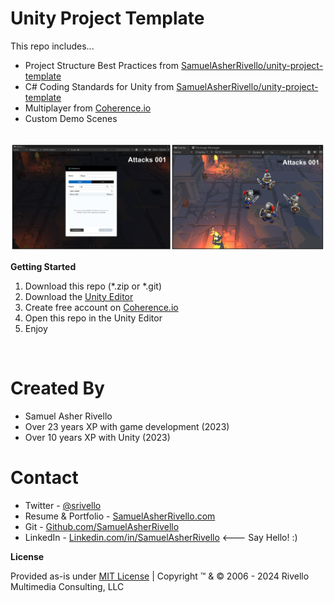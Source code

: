
# Unity Project Template

This repo includes...
* Project Structure Best Practices from [SamuelAsherRivello/unity-project-template](https://github.com/SamuelAsherRivello/unity-project-template)
* C# Coding Standards for Unity from [SamuelAsherRivello/unity-project-template](https://github.com/SamuelAsherRivello/unity-project-template)
* Multiplayer from [Coherence.io](https://docs.coherence.io/get-started/install-coherence)
* Custom Demo Scenes

<BR>

<img width="600" src="./Unity/Assets/Documentation/Images/Screenshot2.png" alt="Best Practices">

<BR>

**Getting Started**
1. Download this repo (*.zip or *.git)
1. Download the [Unity Editor](https://store.unity.com/#plans-individual)
1. Create free account on [Coherence.io](https://docs.coherence.io/get-started/install-coherence)
1. Open this repo in the Unity Editor
1. Enjoy

<BR>

Created By
=============

- Samuel Asher Rivello 
- Over 23 years XP with game development (2023)
- Over 10 years XP with Unity (2023)

Contact
=============

- Twitter - <a href="https://twitter.com/srivello/">@srivello</a>
- Resume & Portfolio - <a href="http://www.SamuelAsherRivello.com">SamuelAsherRivello.com</a>
- Git - <a href="https://github.com/SamuelAsherRivello/">Github.com/SamuelAsherRivello</a>
- LinkedIn - <a href="https://Linkedin.com/in/SamuelAsherRivello">Linkedin.com/in/SamuelAsherRivello</a> <--- Say Hello! :)


**License**

Provided as-is under <a href="./LICENSE">MIT License</a> | Copyright ™ & © 2006 - 2024 Rivello Multimedia Consulting, LLC


